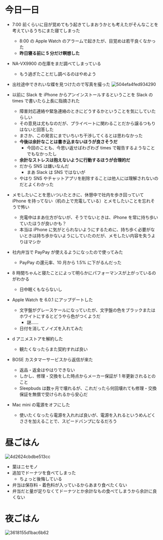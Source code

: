 # 今日一日
- 7:00 前くらいに目が覚めてもう起きてしまおうかとも考えたがそんなことを考えているうちにまた寝てしまった
  - 8:00 の Apple Watch のアラームで起きたが、目覚めは若干良くなかった
  - **昨日寝る前に 5 分だけ瞑想した**

- NA-VX9900 の在庫をまだ調べてしまっている
  - もう過ぎたことだし調べるのはやめよう

- 出社途中できれいな蝶を見つけたので写真を撮った
![504efa4fed934290](https://noraworld.github.io/box-bulbasaur/2019/10/504efa4fed934290.jpg)

- 以前に Slack を iPhone からアンインストールするということを Slack の times で書いたら上長に指摘された
  - 障害対応連絡や緊急連絡のときにどうするかということを気にしていたらしい
  - その意見は尤もなのだが、プライベートに関わることだから譲るつもりはないと回答した
  - まさか、この発言にまでいちいち干渉してくるとは思わなかった
  - **今後は余計なことは書き込まないほうが良さそうだ**
      - 今回のことも、今思い返せばわざわざ times で報告するようなことでもなかったし
  - **余計なストレスは抱えないように行動するほうが合理的だ**
  - だから SNS は嫌いなんだ
      - まあ Slack は SNS ではないが
  - やはり SNS やチャットアプリを削除することは他人には理解されないのだとよくわかった

- メモしたいことを思いついたときに、休憩中で社内を歩き回っていて iPhone を持ってない（机の上で充電している）とメモしたいことを忘れそうで怖い
  - 充電中はまあ仕方がないが、そうでないときは、iPhone を常に持ち歩いていたほうが良いかも？
  - 本当は iPhone に気がとられないようにするために、持ち歩く必要がないときは持ち歩かないようにしていたのだが、メモしたい内容を失うよりはマシか

- 社内弁当で PayPay が使えるようになったので使ってみた
  - PayPay の還元率、10 月から 1.5% に下がるんだった

- 8 時間ちゃんと寝たことによって明らかにパフォーマンスが上がっているのがわかる
  - 日中眠くもならないし

- Apple Watch を 6.0.1 にアップデートした
  - 文字盤がグレースケールになっていたが、文字盤の色をブラックまたはホワイトにするとどうやら色がつくようだ
      - 謎......
  - 日付を消してノイズを入れてみた

- d アニメストアを解約した
  - 観たくなったらまた契約すれば良い

- BOSE カスタマーサービスから返信が来た
  - 返品・返金はやはりできない
  - しかし、修理・交換をした時点からメーカー保証が 1 年更新されるとのこと
  - Sleepbuds は数ヶ月で壊れるが、これだったら何回壊れても修理・交換保証を無償で受けられるから安心だ

- Mac mini の電源をオフにした
  - 使いたくなったら電源を入れれば良いが、電源を入れるというめんどくささを加えることで、スピードバンプになるだろう

# 昼ごはん
![4d2624cbdbe513cc](https://noraworld.github.io/box-bulbasaur/2019/10/4d2624cbdbe513cc.jpg)

- 葉はニセモノ
- 追加でドーナツを食べてしまった
  - ちょっと後悔している
- 弁当は保存料・着色料が入っているからあまり食べたくない
- 弁当だと量が足りなくてドーナツとか余計なもの食べてしまうから余計に良くない

# 夜ごはん
![3618155d1bac6b62](https://noraworld.github.io/box-bulbasaur/2019/10/3618155d1bac6b62.jpg)
